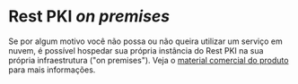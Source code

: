 ﻿# Rest PKI *on premises*

Se por algum motivo você não possa ou não queira utilizar um serviço em nuvem, é possível hospedar sua própria
instância do Rest PKI na sua própria infraestrutura ("on premises"). Veja o
[material comercial do produto](https://www.lacunasoftware.com/pt/home/certificate#/rest) para mais informações.
